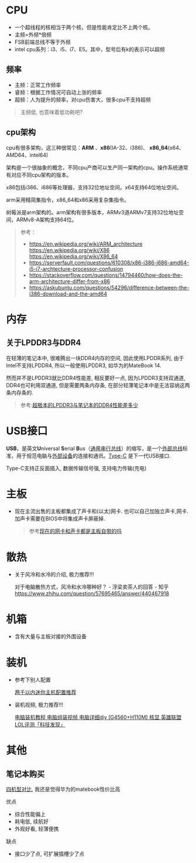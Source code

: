 # CPU

* 一个超线程的核相当于两个核，但是性能肯定比不上两个核。
* 主频=外频*倍频
* FSB前端总线不等于外频
* intel cpu系列：i3、i5、i7、E5。其中，型号后有k的表示可以超频

## 频率

* 主频：正常工作频率
* 睿频：根据工作情况可自动上涨的频率
* 超频：人为提升的频率，对cpu伤害大，很多cpu不支持超频

> 主频低, 也意味着低功耗吧? 

## cpu架构

cpu有很多架构，这三种很常见：**ARM** 、**x86**(IA-32、i386)、 **x86_64**(x64、AMD64、intel64)

架构是一个很抽象的概念，不同cpu产商可以生产同一架构的cpu。操作系统通常有对应不同cpu架构的版本。

x86包括i386、i686等处理器，支持32位地址空间。x64支持64位地址空间。

arm采用精简集指令，x86_64和x86采用复杂集指令。

树莓派是arm架构的。arm架构有很多版本，ARMv3道ARMv7支持32位地址空间，ARMv8-A架构支持64位。

> 参考：
>
> * https://en.wikipedia.org/wiki/ARM_architecture https://en.wikipedia.org/wiki/X86 https://en.wikipedia.org/wiki/X86_64
> * https://serverfault.com/questions/610308/x86-i386-i686-amd64-i5-i7-archtecture-processor-confusion
> * https://stackoverflow.com/questions/14794460/how-does-the-arm-architecture-differ-from-x86
> * https://askubuntu.com/questions/54296/difference-between-the-i386-download-and-the-amd64

# 内存

## 关于LPDDR3与DDR4

在轻薄的笔记本中, 很难腾出一块DDR4内存的空间, 因此使用LPDDR系列, 由于Intel不支持LPDDR4, 所以一般使用LPDDR3, 如华为的MateBook 14.

然而并不是LPDDR3就比DDR4性能差, 相反要好一点, 因为LPDDR3支持双通道, DDR4也可利用双通道, 但是需要两条内存条, 在部分轻薄笔记本中是无法容纳这两条内存条的.

> 参考:[超极本的LPDDR3与笔记本的DDR4性能差多少](<http://zhongce.sina.com.cn/article/view/9040/>)

# USB接口

**USB**，是英文**U**niversal **S**erial **B**us（[通用串行总线](https://baike.baidu.com/item/通用串行总线/8635470)）的缩写，是一个[外部总线](https://baike.baidu.com/item/外部总线)标准，用于规范电脑与[外部设备](https://baike.baidu.com/item/外部设备)的连接和通讯。[Type-C](https://baike.baidu.com/item/Type-C) 是下一代USB接口.

Type-C支持正反面插入, 数据传输信号强, 支持电力传输(充电)

# 主板

* 现在主流出售的主板都集成了声卡和(以太)网卡. 也可以自己加独立声卡,网卡. 加声卡需要在BIOS中将集成声卡屏蔽掉.

  > 参考[现在的网卡和声卡都是主板自带的吗](https://zhidao.baidu.com/question/267370085735553645.html)

# 散热

* 关于风冷和水冷的介绍, 极力推荐!!!

  对于电脑散热方式，风冷和水冷哪种好？ - 浮梁卖茶人的回答 - 知乎 https://www.zhihu.com/question/57695465/answer/440467918

# 机箱

* 含有大量与主板对接的外围设备

# 装机

* 参考下别人配置

  [两千以内迷你主机配置推荐](https://baijiahao.baidu.com/s?id=1621464465814192752&wfr=spider&for=pc)

* 装机视频, 极力推荐!!!

  [电脑装机教程 电脑组装视频 电脑详细diy (G4560+H110M) 核显 英雄联盟LOL评测「科技发现」](https://v-wb.youku.com/v_show/id_XMjkyMTU0ODc0NA==.html?refer=seo_operation.liuxiao.liux_00003303_3000_Qzu6ve_19042900)

# 其他

## 笔记本购买

[四机型对比](<http://detail.zol.com.cn/ProductComp_param_1211014-1212030-1233117-1257942-1268272.html>), 我还是觉得华为的matebook性价比高

优点

* 综合性能偏上
* 耗电低, 续航好
* 外观好看, 轻薄便携

缺点

* 接口少了点, 可扩展插槽少了点